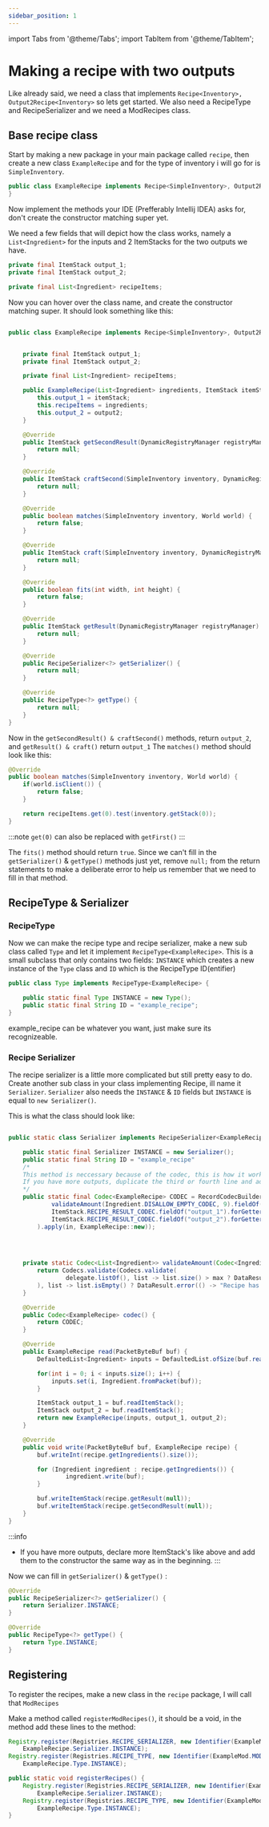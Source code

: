 ```yaml
---
sidebar_position: 1
---
```


import Tabs from '@theme/Tabs';
import TabItem from '@theme/TabItem';

# Making a recipe with two outputs

Like already said, we need a class that implements ```Recipe<Inventory>, Output2Recipe<Inventory>``` so lets get started. We also need a RecipeType and RecipeSerializer and we need a ModRecipes class.

## Base recipe class
Start by making a new package in your main package called ```recipe```, then create a new class ```ExampleRecipe``` and for the type of inventory i will go for is ```SimpleInventory```. 

```java title="ExampleRecipe"
public class ExampleRecipe implements Recipe<SimpleInventory>, Output2Recipe<SimpleInventory> {
}
```
Now implement the methods your IDE (Prefferably Intellij IDEA) asks for, don't create the constructor matching super yet. 

We need a few fields that will depict how the class works, namely a ```List<Ingredient>``` for the inputs and 2 ItemStacks for the two outputs we have.

```java title="Fields"
private final ItemStack output_1;
private final ItemStack output_2;

private final List<Ingredient> recipeItems;
```

Now you can hover over the class name, and create the constructor matching super.
It should look something like this:

```java title="Implemented methods"

public class ExampleRecipe implements Recipe<SimpleInventory>, Output2Recipe<SimpleInventory> {


    private final ItemStack output_1;
    private final ItemStack output_2;

    private final List<Ingredient> recipeItems;

    public ExampleRecipe(List<Ingredient> ingredients, ItemStack itemStack, ItemStack output2) {
        this.output_1 = itemStack;
        this.recipeItems = ingredients;
        this.output_2 = output2;
    }

    @Override
    public ItemStack getSecondResult(DynamicRegistryManager registryManager) {
        return null;
    }

    @Override
    public ItemStack craftSecond(SimpleInventory inventory, DynamicRegistryManager registryManager) {
        return null;
    }

    @Override
    public boolean matches(SimpleInventory inventory, World world) {
        return false;
    }

    @Override
    public ItemStack craft(SimpleInventory inventory, DynamicRegistryManager registryManager) {
        return null;
    }

    @Override
    public boolean fits(int width, int height) {
        return false;
    }

    @Override
    public ItemStack getResult(DynamicRegistryManager registryManager) {
        return null;
    }

    @Override
    public RecipeSerializer<?> getSerializer() {
        return null;
    }

    @Override
    public RecipeType<?> getType() {
        return null;
    }
}
```
Now in the ```getSecondResult() & craftSecond()``` methods, return ```output_2```, and ```getResult() & craft()``` return ```output_1```
The ```matches()``` method should look like this:

```java title="matches()"
@Override
public boolean matches(SimpleInventory inventory, World world) {
    if(world.isClient()) {
        return false;
    }

    return recipeItems.get(0).test(inventory.getStack(0)); 
}
```

:::note
```get(0)``` can also be replaced with ```getFirst()```
:::

The ```fits()``` method should return ```true```.
Since we can't fill in the ```getSerializer()``` & ```getType()``` methods just yet, remove ```null;``` from the return statements to make a deliberate error to help us remember that we need to fill in that method.

## RecipeType & Serializer

### RecipeType
Now we can make the recipe type and recipe serializer, make a new sub class called ```Type``` and let it implement ```RecipeType<ExampleRecipe>```.
This is a small subclass that only contains two fields: ```INSTANCE``` which creates a new instance of the ```Type``` class and ```ID``` which is the RecipeType ID(entifier)

```java title="RecipeType"
public class Type implements RecipeType<ExampleRecipe> {

    public static final Type INSTANCE = new Type();
    public static final String ID = "example_recipe";
}
``` 
example_recipe can be whatever you want, just make sure its recognizeable.

### Recipe Serializer

The recipe serializer is a little more complicated but still pretty easy to do.
Create another sub class in your class implementing Recipe, ill name it ```Serializer```. ```Serializer``` also needs the ```INSTANCE``` & ```ID``` fields but ```INSTANCE``` is equal to ```new Serializer()```.

This is what the class should look like: 

```java title="Serializer"

public static class Serializer implements RecipeSerializer<ExampleRecipe> {

    public static final Serializer INSTANCE = new Serializer();
    public static final String ID = "example_recipe"
    /*
    This method is neccessary because of the codec, this is how it works
    If you have more outputs, duplicate the third or fourth line and adjust it to your needs
    */  
    public static final Codec<ExampleRecipe> CODEC = RecordCodecBuilder.create(in -> in.group(
            validateAmount(Ingredient.DISALLOW_EMPTY_CODEC, 9).fieldOf("ingredients").forGetter(ExampleRecipe::getIngredients),
            ItemStack.RECIPE_RESULT_CODEC.fieldOf("output_1").forGetter(r -> r.output_1),
            ItemStack.RECIPE_RESULT_CODEC.fieldOf("output_2").forGetter(r -> r.output_2)
        ).apply(in, ExampleRecipe::new));
    
    


    private static Codec<List<Ingredient>> validateAmount(Codec<Ingredient> delegate, int max) {
        return Codecs.validate(Codecs.validate(
                delegate.listOf(), list -> list.size() > max ? DataResult.error(() -> "Recipe has too many ingredients!") : DataResult.success(list)
        ), list -> list.isEmpty() ? DataResult.error(() -> "Recipe has no ingredients!") : DataResult.success(list));
    }

    @Override
    public Codec<ExampleRecipe> codec() {
        return CODEC;
    }

    @Override
    public ExampleRecipe read(PacketByteBuf buf) {
        DefaultedList<Ingredient> inputs = DefaultedList.ofSize(buf.readInt(), Ingredient.EMPTY);

        for(int i = 0; i < inputs.size(); i++) {
            inputs.set(i, Ingredient.fromPacket(buf));
        }

        ItemStack output_1 = buf.readItemStack();
        ItemStack output_2 = buf.readItemStack();
        return new ExampleRecipe(inputs, output_1, output_2);
    }

    @Override
    public void write(PacketByteBuf buf, ExampleRecipe recipe) {
        buf.writeInt(recipe.getIngredients().size());

        for (Ingredient ingredient : recipe.getIngredients()) {
                ingredient.write(buf);
        }

        buf.writeItemStack(recipe.getResult(null));
        buf.writeItemStack(recipe.getSecondResult(null));
    }
}
```
:::info
- If you have more outputs, declare more ItemStack's like above and add them to the constructor the same way as in the beginning.
:::

Now we can fill in ```getSerializer()``` & ```getType()``` :

```java title=""
@Override
public RecipeSerializer<?> getSerializer() {
    return Serializer.INSTANCE;
}

@Override
public RecipeType<?> getType() {
    return Type.INSTANCE;
}
```


## Registering 

To register the recipes, make a new class in the ```recipe``` package, I will call that ```ModRecipes```

Make a method called ```registerModRecipes()```, it should be a void, in the method add these lines to the method:

<Tabs>
<TabItem value="rtrs" label="Registering RecipeType & Serializer">

```java 
Registry.register(Registries.RECIPE_SERIALIZER, new Identifier(ExampleMod.MOD_ID, ExampleRecipe.Serializer.ID),
    ExampleRecipe.Serializer.INSTANCE);
Registry.register(Registries.RECIPE_TYPE, new Identifier(ExampleMod.MOD_ID, ExampleRecipe.Type.ID),
    ExampleRecipe.Type.INSTANCE);
```
</TabItem>
<TabItem value="fm" label="Full Method">

```java title="Full method"
public static void registerRecipes() {
    Registry.register(Registries.RECIPE_SERIALIZER, new Identifier(ExampleMod.MOD_ID, ExampleRecipe.Serializer.ID),
        ExampleRecipe.Serializer.INSTANCE);
    Registry.register(Registries.RECIPE_TYPE, new Identifier(ExampleMod.MOD_ID, ExampleRecipe.Type.ID),
        ExampleRecipe.Type.INSTANCE);
}
```
</TabItem>
</Tabs>





        



    
    
   




